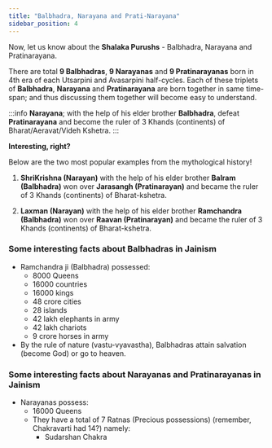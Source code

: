 ```yaml
---
title: "Balbhadra, Narayana and Prati-Narayana"
sidebar_position: 4
---
```


Now, let us know about the **Shalaka Purushs** - Balbhadra, Narayana and Pratinarayana.

There are total **9 Balbhadras**, **9 Narayanas** and **9 Pratinarayanas** born in 4th era of each Utsarpini and Avasarpini half-cycles. Each of these triplets of **Balbhadra**, **Narayana** and **Pratinarayana** are born together in same time-span; and thus discussing them together will become easy to understand.

:::info
**Narayana**; with the help of his elder brother **Balbhadra**, defeat **Pratinarayana** and become the ruler of 3 Khands (continents) of Bharat/Aeravat/Videh Kshetra. 
:::

**Interesting, right?** 


Below are the two most popular examples from the mythological history!

1. **ShriKrishna (Narayan)** with the help of his elder brother **Balram (Balbhadra)** won over **Jarasangh (Pratinarayan)** and became the ruler of 3 Khands (continents) of Bharat-kshetra.  

2. **Laxman (Narayan)** with the help of his elder brother **Ramchandra (Balbhadra)** won over **Raavan (Pratinarayan)** and became the ruler of 3 Khands (continents) of Bharat-kshetra.  

### Some interesting facts about Balbhadras in Jainism

- Ramchandra ji (Balbhadra) possessed:
  - 8000 Queens
  - 16000 countries
  - 16000 kings
  - 48 crore cities
  - 28 islands
  - 42 lakh elephants in army
  - 42 lakh chariots
  - 9 crore horses in army
- By the rule of nature (vastu-vyavastha), Balbhadras attain salvation (become God) or go to heaven.

### Some interesting facts about Narayanas and Pratinarayanas in Jainism
- Narayanas possess:
  - 16000 Queens
  - They have a total of 7 Ratnas (Precious possessions) (remember, Chakravarti had 14?) namely:
    - Sudarshan Chakra







